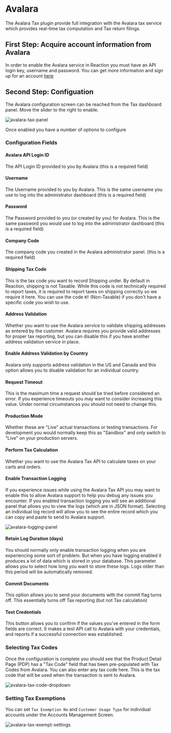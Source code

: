 # Avalara

The Avalara Tax plugin provide full integration with the Avalara tax service which provides real-time tax
computation and Tax return filings.

## First Step: Acquire account information from Avalara

In order to enable the Avalara service in Reaction you must have an API login key, username and password. You can get
more information and sign up for an account [here](http://developer.avalara.com/)

## Second Step: Configuation

The Avalara configuration screen can be reached from the Tax dashboard panel. Move the slider to the right to enable.

![avalara-tax-panel](/assets/avalara-tax-panel.png)

Once enabled you have a number of options to configure

### Configuration Fields

#### Avalara API Login ID

The API Login ID provided to you by Avalara (this is a required field)

#### Username

The Username provided to you by Avalara. This is the same username you use to log into
the administrator dashboard (this is a required field)

#### Password

The Password provided to you (or created by you) for Avalara. This is the same password
you would use to log into the administrator dashboard (this is a required field)

#### Company Code

The company code you created in the Avalara administrator panel. (this is a required field)

#### Shipping Tax Code

This is the tax code you want to record Shipping under. By default in Reaction, shipping is not Taxable. While
this code is not technically required to report taxes, it is required to report taxes on shipping correctly
so we require it here. You can use the code `NT` (Non-Taxable) if you don't have a specific code you 
wish to use.

#### Address Validation

Whether you want to use the Avalara service to validate shipping addresses as entered by the customer.
Avalara requires you provide valid addresses for proper tax reporting, but you can disable this if
you have another address validation service in place.

#### Enable Address Validation by Country

Avalara only supports address validation in the US and Canada and this option allows you to disable
validation for an individual country.

#### Request Timeout

This is the maximum time a request should be tried before considered an error. If you experience timeouts you may want to consider
increasing this value. Under normal circumstances you should not need to change this.

#### Production Mode

Whether these are "Live" actual transactions or testing transactions. For development you would normally
keep this as "Sandbox" and only switch to "Live" on your production servers.

#### Perform Tax Calculation

Whether you want to use the Avalara Tax API to calculate taxes on your carts and orders.

#### Enable Transaction Logging

If you experience issues while using the Avalara Tax API you may want to enable this to allow Avalara support
to help you debug any issues you encounter. If you enabled transaction logging you will see an additional panel
that allows you to view the logs (which are in JSON format). Selecting an individual log record will allow you
to see the entire record which you can copy and paste to send to Avalara support.

![avalara-logging-panel](/assets/avalara-logging-panel.png)

#### Retain Log Duration (days)

You should normally only enable transaction logging when you are experiencing some sort of problem. But when you
have logging enabled it produces a lot of data which is stored in your database. This parameter allows you to select how
long you want to store these logs. Logs older than this period will be automatically removed.

#### Commit Documents

This option allows you to send your documents with the commit flag turns off. This essentially turns off Tax reporting
(but not Tax calculation)

#### Test Credentials

This button allows you to confirm if the values you've entered in the form fields are correct. It makes a test API call
to Avalara with your credentials, and reports if a successful connection was established.

### Selecting Tax Codes

Once the configuration is complete you should see that the Product Detail Page (PDP) has a "Tax Code" field
that has been pre-populated with Tax Codes from Avalara. You can also enter any tax code here. This is the tax code
that will be used when the transaction is sent to Avalara.

![avalara-tax-code-dropdown](/assets/avalara-tax-code-dropdown.png)

### Setting Tax Exemptions

You can set `Tax Exemption No` and `Customer Usage Type` for individual accounts under the Accounts Management Screen.

![avalara-tax-exempt-settings](/assets/avalara-tax-exempt.png)
